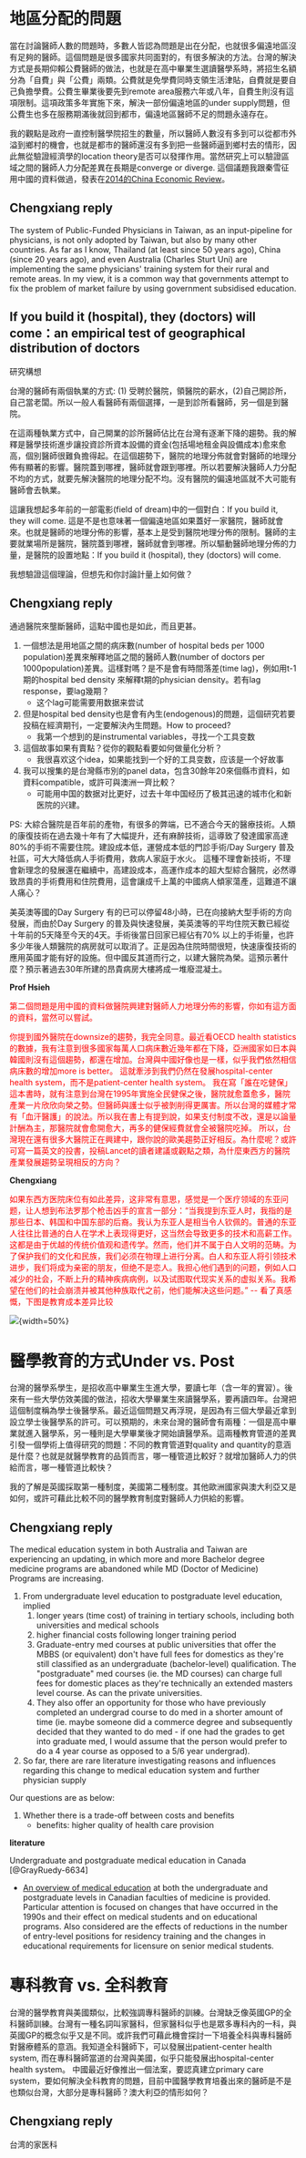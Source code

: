 
# 地區分配的問題

當在討論醫師人數的問題時，多數人皆認為問題是出在分配，也就很多偏遠地區沒有足夠的醫師。這個問題是很多國家共同面對的，有很多解決的方法。台灣的解決方式是長期仰賴公費醫師的做法，也就是在高中畢業生選讀醫學系時，將招生名額分為「自費」與「公費」兩類。公費就是免學費同時支領生活津貼，自費就是要自己負擔學費。公費生畢業後要先到remote area服務六年或八年，自費生則沒有這項限制。這項政策多年實施下來，解決一部份偏遠地區的under supply問題，但公費生也多在服務期滿後就回到都市，偏遠地區醫師不足的問題永遠存在。

我的觀點是政府一直控制醫學院招生的數量，所以醫師人數沒有多到可以從都市外溢到鄉村的機會，也就是都市的醫師還沒有多到把一些醫師逼到鄉村去的情形，因此無從驗證經濟學的location theory是否可以發揮作用。當然研究上可以驗證區域之間的醫師人力分配差異在長期是converge or diverge. 這個議題我跟秦雪征用中國的資料做過，發表在[2014的China Economic Review](https://doi.org/10.1016/j.chieco.2014.09.010)。

## Chengxiang reply

The system of Public-Funded Physicians in Taiwan, as an input-pipeline for physicians, is not only adopted by Taiwan, but also by many other countries. As far as I know, Thailand (at least since 50 years ago), China (since 20 years ago), and even Australia (Charles Sturt Uni) are implementing the same physicians' training system for their rural and remote areas. In my view, it is a common way that governments attempt to fix the problem of market failure by using government subsidised education. 

## If you build it (hospital), they (doctors) will come：an empirical test of geographical distribution of doctors

研究構想

台灣的醫師有兩個執業的方式: (1) 受聘於醫院，領醫院的薪水，(2)自己開診所，自己當老闆。所以一般人看醫師有兩個選擇，一是到診所看醫師，另一個是到醫院。

在這兩種執業方式中，自己開業的診所醫師佔比在台灣有逐漸下降的趨勢。我的解釋是醫學技術進步讓投資診所資本設備的資金(包括場地租金與設備成本)愈來愈高，個別醫師很難負擔得起。在這個趨勢下，醫院的地理分佈就會對醫師的地理分佈有顯著的影響。醫院蓋到哪裡，醫師就會跟到哪裡。所以若要解決醫師人力分配不均的方式，就要先解決醫院的地理分配不均。沒有醫院的偏遠地區就不大可能有醫師會去執業。

這讓我想起多年前的一部電影(field of dream)中的一個對白：If you build it, they will come. 這是不是也意味著一個偏遠地區如果蓋好一家醫院，醫師就會來。也就是醫師的地理分佈的影響，基本上是受到醫院地理分佈的限制。醫師的主要就業場所是醫院，醫院蓋到哪裡，醫師就會到哪裡。所以驅動醫師地理分佈的力量，是醫院的設置地點：If you build it (hospital), they (doctors) will come.

我想驗證這個理論，但想先和你討論計量上如何做？

## Chengxiang reply

通過醫院來壟斷醫師，這點中國也是如此，而且更甚。

1.	一個想法是用地區之間的病床數(number of hospital beds per 1000 population)差異來解釋地區之間的醫師人數(number of doctors per 1000population)差異。這樣對嗎？是不是會有時間落差(time lag)，例如用t-1期的hospital bed density 來解釋t期的physician density。若有lag response，要lag幾期？
    - 这个lag可能需要用数据来尝试
1.	但是hospital bed density也是會有內生(endogenous)的問題，這個研究若要投稿在經濟期刊，一定要解決內生問題。How to proceed?
    - 我第一个想到的是instrumental variables，寻找一个工具变数
1.	這個故事如果有賣點？從你的觀點看要如何做量化分析？
    - 我很喜欢这个idea，如果能找到一个好的工具变数，应该是一个好故事
1.	我可以搜集的是台灣縣市別的panel data，包含30餘年20來個縣市資料，如資料compatible，或許可與澳洲一齊比較？
    - 可能用中国的数据对比更好，过去十年中国经历了极其迅速的城市化和新医院的兴建。

PS: 大綜合醫院是百年前的產物，有很多的弊端，已不適合今天的醫療技術。人類的康復技術在過去幾十年有了大幅提升，还有麻醉技術，這導致了發達國家高達80%的手術不需要住院。建設成本低，運營成本低的門診手術/Day Surgery 普及社區，可大大降低病人手術費用，救病人家庭于水火。
這種不理會新技術，不理會新理念的發展還在繼續中，高建設成本，高運作成本的超大型綜合醫院，必然導致昂貴的手術費用和住院費用，這會讓成千上萬的中國病人傾家蕩產，這難道不讓人痛心？

美英澳等國的Day Surgery 有的已可以停留48小時，已在向接納大型手術的方向發展，而由於Day Surgery 的普及與快速發展，美英澳等的平均住院天數已經從十年前的5天降至今天的4天。手術後當日回家已經佔有70% 以上的手術量，也許多少年後人類醫院的病房就可以取消了。正是因為住院時間很短，快速康復技術的應用英國才能有好的設施。但中國反其道而行之，以建大醫院為榮。這預示著什麼？預示著過去30年所建的昂貴病房大樓將成一堆廢混凝土。

**Prof Hsieh**

<font color='red'>第二個問題是用中國的資料做醫院興建對醫師人力地理分佈的影響，你如有這方面的資料，當然可以嘗試。

你提到國外醫院在downsize的趨勢，我完全同意。最近看OECD health statistics的數據，我有注意到很多國家每萬人口病床數近幾年都在下降，亞洲國家如日本與韓國則沒有這個趨勢，都還在增加。台灣與中國好像也是一樣，似乎我們依然相信病床數的增加more is better。
這就牽涉到我們仍然在發展hospital-center health system，而不是patient-center health system。
我在寫「誰在吃健保」這本書時，就有注意到台灣在1995年實施全民健保之後，醫院就愈蓋愈多，醫院產業一片欣欣向榮之勢。但醫師與護士似乎被剝削得更厲害。所以台灣的媒體才常有「血汗醫護」的說法。所以我在書上有提到說，如果支付制度不改，還是以論量計酬為主，那醫院就會愈開愈大，再多的健保經費就會全被醫院吃掉。
所以，台灣現在還有很多大醫院正在興建中，跟你說的歐美趨勢正好相反。為什麼呢？或許可寫一篇英文的投書，投稿Lancet的讀者建議或觀點之類，為什麼東西方的醫院產業發展趨勢呈現相反的方向？</font>

**Chengxiang**

<font color='red'>如果东西方医院床位有如此差异，这非常有意思，感觉是一个医疗领域的东亚问题，让人想到布法罗那个枪击凶手的宣言一部分：“当我提到东亚人时，我指的是那些日本、韩国和中国东部的后裔。我认为东亚人是相当令人钦佩的。普通的东亚人往往比普通的白人在学术上表现得更好，这当然会导致更多的技术和高薪工作。这都是由于优越的传统价值观和遗传学。然而，他们并不属于白人文明的范畴。为了保护我们的文化和民族，我们必须在物理上进行分离。白人和东亚人将引领技术进步，我们将成为亲密的朋友，但绝不是恋人。我担心他们遇到的问题，例如人口减少的社会，不断上升的精神疾病病例，以及试图取代现实关系的虚拟关系。我希望在他们的社会崩溃并被其他种族取代之前，他们能解决这些问题。” -- 看了真感慨，下图是教育成本差异比较</font>

![](https://raw.githubusercontent.com/ctang83/NB_img/main/raising_child_cost_countries.jpg){width=50%}

# 醫學教育的方式Under vs. Post

台灣的醫學系學生，是招收高中畢業生生進大學，要讀七年（含一年的實習）。後來有一些大學仿效美國的做法，招收大學畢業生來讀醫學系，要再讀四年。台灣把這個制度稱為學士後醫學系。最近這個問題又再浮現，是因為有三個大學最近拿到設立學士後醫學系的許可。可以預期的，未來台灣的醫師會有兩種：一個是高中畢業就進入醫學系，另一種則是大學畢業後才開始讀醫學系。這兩種教育管道的差異引發一個學術上值得研究的問題：不同的教育管道對quality and quantity的意涵是什麼？也就是就醫學教育的品質而言，哪一種管道比較好？就增加醫師人力的供給而言，哪一種管道比較快？

我的了解是英國採取第一種制度，美國第二種制度。其他歐洲國家與澳大利亞又是如何，或許可藉此比較不同的醫學教育制度對醫師人力供給的影響。

## Chengxiang reply

The medical education system in both Australia and Taiwan are experiencing an updating, in which more and more Bachelor degree medicine programs are abandoned while MD (Doctor of Medicine) Programs are increasing. 

1. From undergraduate level education to postgraduate level education, implied 
    1. longer years (time cost) of training in tertiary schools, including both universities and medical schools 
    1. higher financial costs following longer training period
    1. Graduate-entry med courses at public universities that offer the MBBS (or equivalent) don't have full fees for domestics as they're still classified as an undergraduate (bachelor-level) qualification. The "postgraduate" med courses (ie. the MD courses) can charge full fees for domestic places as they're technically an extended masters level course. As can the private universities.
    1. They also offer an opportunity for those who have previously completed an undergrad course to do med in a shorter amount of time (ie. maybe someone did a commerce degree and subsequently decided that they wanted to do med - if one had the grades to get into graduate med, I would assume that the person would prefer to do a 4 year course as opposed to a 5/6 year undergrad).
1. So far, there are rare literature investigating reasons and influences regarding this change to medical education system and further physician supply

Our questions are as below:

1. Whether there is a trade-off between costs and benefits
    - benefits: higher quality of health care provision 

**literature**

Undergraduate and postgraduate medical education in Canada [@GrayRuedy-6634]

- [An overview of medical education](https://www.cmaj.ca/content/158/8/1047.short) at both the undergraduate and postgraduate levels in Canadian faculties of medicine is provided. Particular attention is focused on changes that have occurred in the 1990s and their effect on medical students and on educational programs. Also considered are the effects of reductions in the number of entry-level positions for residency training and the changes in educational requirements for licensure on senior medical students.




# 專科教育 vs. 全科教育

台灣的醫學教育與美國類似，比較強調專科醫師的訓練。台灣缺乏像英國GP的全科醫師訓練。台灣有一種名詞叫家醫科，但家醫科似乎也是眾多專科內的一科，與英國GP的概念似乎又是不同。或許我們可藉此機會探討一下培養全科與專科醫師對醫療體系的意涵。我知道全科醫師下，可以發展出patient-center health system, 而在專科醫師當道的台灣與美國，似乎只能發展出hospital-center health system。
中國最近好像推出一個法案，要認真建立primary care system，要如何解決全科教育的問題，目前中國醫學教育培養出來的醫師是不是也類似台灣，大部分是專科醫師？澳大利亞的情形如何？

## Chengxiang reply

台湾的家医科
